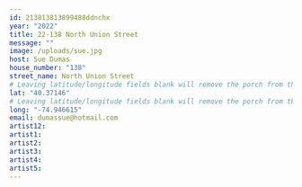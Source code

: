 ```yaml
---
id: 213813813899488ddnchx
year: "2022"
title: 22-138 North Union Street
message: ""
image: /uploads/sue.jpg
host: Sue Dumas
house_number: "138"
street_name: North Union Street
# Leaving latitude/longitude fields blank will remove the porch from the Porchfest map.
lat: "40.37146"
# Leaving latitude/longitude fields blank will remove the porch from the Porchfest map.
long: "-74.946615"
email: dumassue@hotmail.com
artist12: 
artist1: 
artist2: 
artist3: 
artist4: 
artist5: 
---
```

